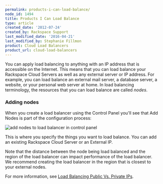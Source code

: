 ```yaml
---
permalink: products-i-can-load-balance/
node_id: 1494
title: Products I Can Load Balance
type: article
created_date: '2012-07-24'
created_by: Rackspace Support
last_modified_date: '2016-04-21'
last_modified_by: Stephanie Fillmon
product: Cloud Load Balancers
product_url: cloud-load-balancers
---
```


You can apply load balancing to anything with an IP address that is accessible on
the Internet. This means that you can load balance your
Rackspace Cloud Servers as well as any external server
or IP address. For example, you can load balance an external mail
server, a database server, a website, or your personal web server at
home. In load balancing terminology, the resources that you can load
balance are called *nodes*.

### Adding nodes

When you create a load balancer using the Control Panel you'll see that
Add Nodes is part of the configuration process:

<img src="{% asset_path cloud-load-balancers/products-i-can-load-balance/load-balancer-add-nodes.png %}" alt="add nodes to load balancer in control panel" />

This is where you specify the things you want to load balance. You can
add an existing Rackspace Cloud Server or an External IP.

Note that the distance between the node being load balanced and the
region of the load balancer can impact performance of the load balancer.
We recommend creating the load balancer in the region that is closest to
your external nodes.

For more information, see [Load Balancing Public Vs. Private IPs](/how-to/load-balancing-internal-ips-in-the-same-region).
